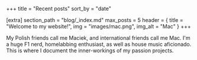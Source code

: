 +++
title = "Recent posts"
sort_by = "date"

[extra]
section_path = "blog/_index.md"
max_posts = 5
header = { title = "Welcome to my website!", img = "images/mac.png", img_alt = "Mac" }
+++

My Polish friends call me Maciek, and international friends call me Mac. I'm a huge F1 nerd, homelabbing enthusiast, as well as house music aficionado. This is where I document the inner-workings of my passion projects.
